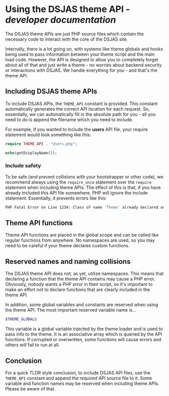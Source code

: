 # Using the DSJAS theme API - *developer documentation*

The DSJAS theme APIs are just PHP source files which contain the necessary code to interact with the core of the DSJAS site.

Internally, there is a lot going on, with systems like theme globals and hooks being used to pass information between your theme script and the main load code. However, the API is designed to allow you to completely forget about all of that and just write a theme - no worries about backend security or interactions with DSJAS. We handle everything for you - and that's the theme API.

## Including DSJAS theme APIs

To include DSJAS APIs, the ```THEME_API``` constant is provided. This constant automatically generates the correct API location for each request. So, essentially, we can automatically fill in the absolute path for you - all you need to do is append the filename which you need to include.

For example, if you wanted to include the **users** API file, your require statement would look something like this:

```php
require THEME_API . "Users.php";

echo(getDisplayName());
```

### Include safety

To be safe (and prevent collisions with your bootstrapper or other code), we recommend always using the ```require_once``` statement over the ```require``` statement when including theme APIs. The effect of this is that, if you have already included this API file somewhere, PHP will ignore the include statement. Essentially, it prevents errors like this:

```bash
PHP Fatal Error on Line 1234: Class of name 'Theme' already declared on line 4321 of /home/user/code/DSJAS/Theme.php
```

## Theme API functions

Theme API functions are placed in the global scope and can be called like regular functions from anywhere. No namespaces are used, so you may need to be careful if your theme declares custom functions.

## Reserved names and naming collisions

The DSJAS theme API does not, as yet, utilize namespaces. This means that declaring a function that the theme API contains may cause a PHP error. Obviously, nobody wants a PHP error in their script, so it's important to make an effort not to declare functions that are clearly included in the theme API.

In addition, some global variables and constants are reserved when using the theme API. The most important reserved variable name is...

```php
$THEME_GLOBALS
```

This variable is a global variable injected by the theme loader and is used to pass info to the theme. It is an associative array which is queried by the API functions. If corrupted or overwritten, some functions will cause errors and others will fail to run at all.

## Conclusion

For a quick TLDR style conclusion, to include DSJAS API files, use the ```THEME_API``` constant and append the required API source file to it. Some variable and function names may be reserved when including theme APIs. Please be aware of that.
